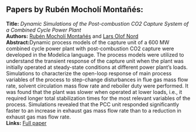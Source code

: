 <h2>Papers by Rubén Mocholí Montañés:</h2>
<p>
<b>Title:</b> <i> Dynamic Simulations of the Post-combustion CO2 Capture System of a Combined Cycle Power Plant </i> <br />
<b>Authors:</b> <a href="../authors/author_182.html">Rubén Mocholí Montañés</a> and <a href="../authors/author_200.html">Lars Olof Nord</a><br />
<b>Abstract:</b>Dynamic process models of the capture unit of a 600 MW combined cycle power plant with post-combustion CO2 capture were developed in the Modelica language. The process models were utilized to understand the transient response of the capture unit when the plant was initially operated at steady-state conditions at different power plant’s loads. Simulations to characterize the open-loop response of main process variables of the process to step-change disturbances in flue gas mass flow rate, solvent circulation mass flow rate and reboiler duty were performed. It was found that the plant was slower when operated at lower loads, i.e., it required longer total stabilization times for the most relevant variables of the process. Simulations revealed that the PCC unit responded significantly faster to an increase in exhaust gas mass flow rate than to a reduction in exhaust gas mas flow rate.<br />
<b>Links:</b> <a href="../submissions/ecp17132111_MocholimontanesNord.pdf">Full paper</a></p>
